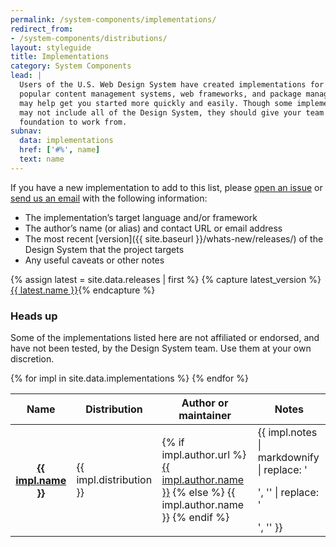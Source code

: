 ```yaml
---
permalink: /system-components/implementations/
redirect_from:
- /system-components/distributions/
layout: styleguide
title: Implementations
category: System Components
lead: |
  Users of the U.S. Web Design System have created implementations for
  popular content management systems, web frameworks, and package managers that
  may help get you started more quickly and easily. Though some implementations
  may not include all of the Design System, they should give your team a strong
  foundation to work from.
subnav:
  data: implementations
  href: ['#%', name]
  text: name
---
```


If you have a new implementation to add to this list, please [open an issue] or [send us an email] with the following information:

* The implementation’s target language and/or framework
* The author’s name (or alias) and contact URL or email address
* The most recent [version]({{ site.baseurl }}/whats-new/releases/) of the Design System that the project targets
* Any useful caveats or other notes

{% assign latest = site.data.releases | first %}
{% capture latest_version %}<a href="{{ site.baseurl }}/whats-new/releases/#version-{{ latest.name | slugify }}">{{ latest.name }}</a>{% endcapture %}

<div class="usa-alert usa-alert-warning">
  <div class="usa-alert-body">
    <h3 class="usa-alert-heading">Heads up</h3>
    <p class="usa-alert-text">Some of the implementations listed here are not affiliated or endorsed, and have not been tested, by the Design System team. Use them at your own discretion.</p>
  </div>
</div>

<table>
  <thead>
    <tr>
      <th>Name</th>
      <th>Distribution</th>
      <th>Author or maintainer</th>
      <th>Notes</th>
    </tr>
  </thead>
{% for impl in site.data.implementations %}
  <tr id="{% if impl.id %}{{ impl.id }}{% else %}{{ impl.name | slugify }}{% endif %}">
    <th scope="row">
      <strong><a href="{{ impl.url }}">{{ impl.name }}</a></strong>
    </th>
    <td>{{ impl.distribution }}</td>
    <td>
      {% if impl.author.url %}
      <a href="{{ impl.author.url }}">{{ impl.author.name }}</a>
      {% else %}
      {{ impl.author.name }}
      {% endif %}
    </td>
    <td>{{ impl.notes | markdownify | replace: '<p>', '' | replace: '</p>', '' }}</td>
  </tr>
{% endfor %}
</table>

[open an issue]: https://github.com/uswds/uswds-site/issues/new
[send us an email]: mailto:uswds@gsa.gov
